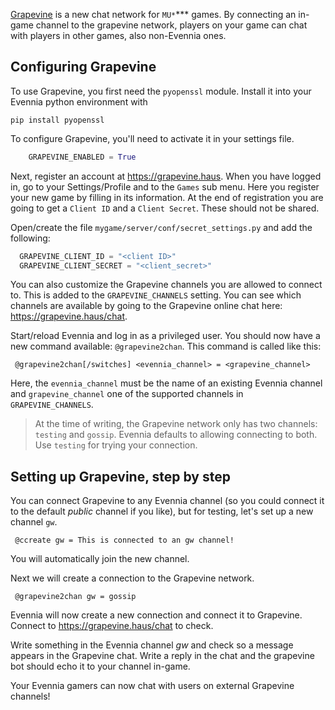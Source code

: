 
[Grapevine](http://grapevine.haus) is a new chat network for `MU*`*** games. By
connecting an in-game channel to the grapevine network, players on your game
can chat with players in other games, also non-Evennia ones.

## Configuring Grapevine

To use Grapevine, you first need the `pyopenssl` module. Install it into your
Evennia python environment with 

    pip install pyopenssl

To configure Grapevine, you'll need to activate it in your settings file. 

```python
    GRAPEVINE_ENABLED = True
```

Next, register an account at https://grapevine.haus. When you have logged in, 
go to your Settings/Profile and to the `Games` sub menu. Here you register your 
new game by filling in its information. At the end of registration you are going
to get a `Client ID` and a `Client Secret`. These should not be shared. 

Open/create the file `mygame/server/conf/secret_settings.py` and add the following:

```python
  GRAPEVINE_CLIENT_ID = "<client ID>"
  GRAPEVINE_CLIENT_SECRET = "<client_secret>"
```

You can also customize the Grapevine channels you are allowed to connect to. This 
is added to the `GRAPEVINE_CHANNELS` setting. You can see which channels are available 
by going to the Grapevine online chat here: https://grapevine.haus/chat.

Start/reload Evennia and log in as a privileged user. You should now have a new
command available: `@grapevine2chan`. This command is called like this:

     @grapevine2chan[/switches] <evennia_channel> = <grapevine_channel>

Here, the `evennia_channel` must be the name of an existing Evennia channel and 
`grapevine_channel` one of the supported channels in `GRAPEVINE_CHANNELS`. 

> At the time of writing, the Grapevine network only has two channels:
> `testing` and `gossip`. Evennia defaults to allowing connecting to both. Use
> `testing` for trying your connection.

## Setting up Grapevine, step by step

You can connect Grapevine to any Evennia channel (so you could connect it to
the default *public* channel if you like), but for testing, let's set up a
new channel `gw`.

     @ccreate gw = This is connected to an gw channel!

You will automatically join the new channel.

Next we will create a connection to the Grapevine network.

     @grapevine2chan gw = gossip

Evennia will now create a new connection and connect it to Grapevine. Connect
to https://grapevine.haus/chat to check. 


Write something in the Evennia channel *gw* and check so a message appears in
the Grapevine chat. Write a reply in the chat and the grapevine bot should echo
it to your channel in-game. 

Your Evennia gamers can now chat with users on external Grapevine channels!
